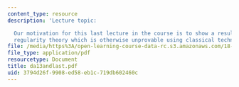 ```yaml
---
content_type: resource
description: 'Lecture topic:

  Our motivation for this last lecture in the course is to show a result using our
  regularity theory which is otherwise unprovable using classical techniques.'
file: /media/https%3A/open-learning-course-data-rc.s3.amazonaws.com/18-156-differential-analysis-spring-2004/3794d26f9908ed58eb1c719db602460c_da13andlast.pdf
file_type: application/pdf
resourcetype: Document
title: da13andlast.pdf
uid: 3794d26f-9908-ed58-eb1c-719db602460c
---
```

